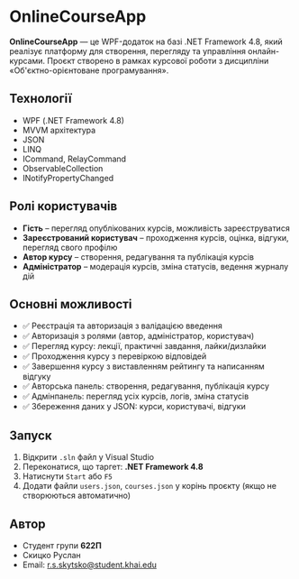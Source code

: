 # OnlineCourseApp

**OnlineCourseApp** — це WPF-додаток на базі .NET Framework 4.8, який реалізує платформу для створення, перегляду та управління онлайн-курсами. Проєкт створено в рамках курсової роботи з дисципліни «Об'єктно-орієнтоване програмування».

## Технології

- WPF (.NET Framework 4.8)
- MVVM архітектура
- JSON
- LINQ
- ICommand, RelayCommand
- ObservableCollection
- INotifyPropertyChanged

## Ролі користувачів

- **Гість** – перегляд опублікованих курсів, можливість зареєструватися
- **Зареєстрований користувач** – проходження курсів, оцінка, відгуки, перегляд свого профілю
- **Автор курсу** – створення, редагування та публікація курсів
- **Адміністратор** – модерація курсів, зміна статусів, ведення журналу дій

## Основні можливості

- ✅ Реєстрація та авторизація з валідацією введення
- ✅ Авторизація з ролями (автор, адміністратор, користувач)
- ✅ Перегляд курсу: лекції, практичні завдання, лайки/дизлайки
- ✅ Проходження курсу з перевіркою відповідей
- ✅ Завершення курсу з виставленням рейтингу та написанням відгуку
- ✅ Авторська панель: створення, редагування, публікація курсу
- ✅ Адмінпанель: перегляд усіх курсів, логів, зміна статусів
- ✅ Збереження даних у JSON: курси, користувачі, відгуки

## Запуск

1. Відкрити `.sln` файл у Visual Studio
2. Переконатися, що таргет: **.NET Framework 4.8**
3. Натиснути `Start` або `F5`
4. Додати файли `users.json`, `courses.json` у корінь проєкту (якщо не створюються автоматично)

## Автор

- Студент групи **622П**
- Скицко Руслан
- Email: r.s.skytsko@student.khai.edu

